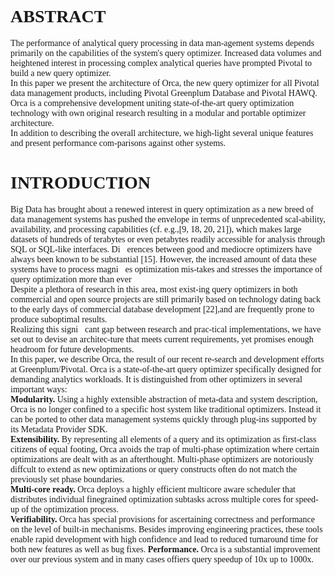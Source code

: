 <font face="微软雅黑">

# ABSTRACT
The performance of analytical query processing in data man-agement systems depends primarily on the capabilities of the system's query optimizer. Increased data volumes and heightened interest in processing complex analytical queries have prompted Pivotal to build a new query optimizer.  
In this paper we present the architecture of Orca, the new query optimizer for all Pivotal data management products, including Pivotal Greenplum Database and Pivotal HAWQ. Orca is a comprehensive development uniting state-of-the-art query optimization technology with own original research resulting in a modular and portable optimizer architecture.  
In addition to describing the overall architecture, we high-light several unique features and present performance com-parisons against other systems.
# INTRODUCTION
Big Data has brought about a renewed interest in query optimization as a new breed of data management systems has pushed the envelope in terms of unprecedented scal-ability, availability, and processing capabilities (cf. e.g.,[9, 18, 20, 21]), which makes large datasets of hundreds of terabytes or even petabytes readily accessible for analysis through SQL or SQL-like interfaces. Dierences between good and mediocre optimizers have always been known to be substantial [15]. However, the increased amount of data these systems have to process magnies optimization mis-takes and stresses the importance of query optimization more than ever  
Despite a plethora of research in this area, most exist-ing query optimizers in both commercial and open source projects are still primarily based on technology dating back to the early days of commercial database development [22],and are frequently prone to produce suboptimal results.  
Realizing this signicant gap between research and prac-tical implementations, we have set out to devise an architec-ture that meets current requirements, yet promises enough headroom for future developments.  
In this paper, we describe Orca, the result of our recent re-search and development efforts at Greenplum/Pivotal. Orca is a state-of-the-art query optimizer specifically designed for demanding analytics workloads. It is distinguished from other optimizers in several important ways:  
**Modularity.** Using a highly extensible abstraction of meta-data and system description, Orca is no longer confined to a specific host system like traditional optimizers. Instead it can be ported to other data management systems quickly through plug-ins supported by its Metadata Provider SDK.  
**Extensibility.** By representing all elements of a query and its optimization as first-class citizens of equal footing, Orca avoids the trap of multi-phase optimization where certain optimizations are dealt with as an afterthought. Multi-phase optimizers are notoriously diffcult to extend as new optimizations or query constructs often do not match the previously set phase boundaries.  
**Multi-core ready.** Orca deploys a highly efficient multicore aware scheduler that distributes individual finegrained optimization subtasks across multiple cores for speed-up of the optimization process.  
**Verifiability.** Orca has special provisions for ascertaining correctness and performance on the level of built-in mechanisms. Besides improving engineering practices, these tools enable rapid development with high confidence and lead to reduced turnaround time for both new features as well as bug fixes.
**Performance.** Orca is a substantial improvement over our previous system and in many cases offiers query speedup of 10x up to 1000x.